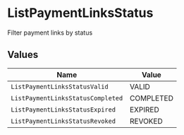 # ListPaymentLinksStatus

Filter payment links by status


## Values

| Name                              | Value                             |
| --------------------------------- | --------------------------------- |
| `ListPaymentLinksStatusValid`     | VALID                             |
| `ListPaymentLinksStatusCompleted` | COMPLETED                         |
| `ListPaymentLinksStatusExpired`   | EXPIRED                           |
| `ListPaymentLinksStatusRevoked`   | REVOKED                           |